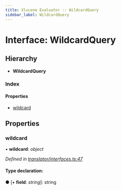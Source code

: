 ```yaml
---
title: Xlucene Evaluator :: WildcardQuery
sidebar_label: WildcardQuery
---
```


# Interface: WildcardQuery

## Hierarchy

* **WildcardQuery**

### Index

#### Properties

* [wildcard](wildcardquery.md#wildcard)

## Properties

###  wildcard

• **wildcard**: *object*

*Defined in [translator/interfaces.ts:47](https://github.com/terascope/teraslice/blob/6e018493/packages/xlucene-evaluator/src/translator/interfaces.ts#L47)*

#### Type declaration:

● \[▪ **field**: *string*\]: string

